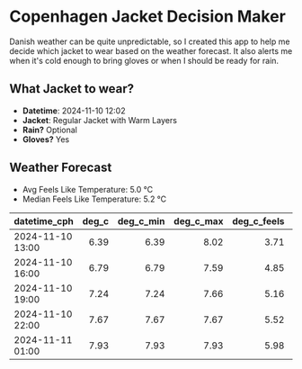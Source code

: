
# Copenhagen Jacket Decision Maker

Danish weather can be quite unpredictable, so I created this app to help me decide which jacket to wear based on the weather forecast. 
It also alerts me when it's cold enough to bring gloves or when I should be ready for rain.

## What Jacket to wear?

- **Datetime**: 2024-11-10 12:02
- **Jacket**: Regular Jacket with Warm Layers
- **Rain?** Optional
- **Gloves?** Yes

## Weather Forecast
- Avg Feels Like Temperature: 5.0 °C
- Median Feels Like Temperature: 5.2 °C

| datetime_cph     |   deg_c |   deg_c_min |   deg_c_max |   deg_c_feels | weather   | wind   | rain   |
|:-----------------|--------:|------------:|------------:|--------------:|:----------|:-------|:-------|
| 2024-11-10 13:00 |    6.39 |        6.39 |        8.02 |          3.71 | Clouds    | Low    | None   |
| 2024-11-10 16:00 |    6.79 |        6.79 |        7.59 |          4.85 | Clouds    | Low    | None   |
| 2024-11-10 19:00 |    7.24 |        7.24 |        7.66 |          5.16 | Clouds    | Low    | None   |
| 2024-11-10 22:00 |    7.67 |        7.67 |        7.67 |          5.52 | Rain      | Low    | Low    |
| 2024-11-11 01:00 |    7.93 |        7.93 |        7.93 |          5.98 | Clouds    | Low    | None   |
        